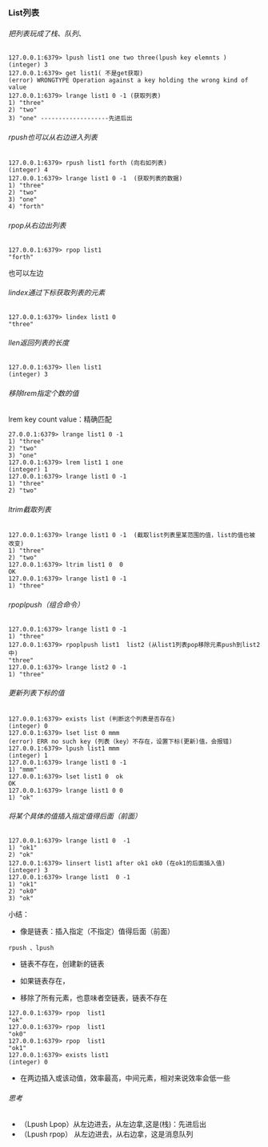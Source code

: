 ### List列表

###### 把列表玩成了栈、队列、

```
127.0.0.1:6379> lpush list1 one two three(lpush key elemnts )
(integer) 3
127.0.0.1:6379> get list1( 不是get获取)
(error) WRONGTYPE Operation against a key holding the wrong kind of value
127.0.0.1:6379> lrange list1 0 -1 (获取列表)
1) "three"
2) "two"
3) "one" -------------------先进后出
```

###### rpush也可以从右边进入列表

```
127.0.0.1:6379> rpush list1 forth (向右如列表)
(integer) 4
127.0.0.1:6379> lrange list1 0 -1  (获取列表的数据)
1) "three"
2) "two"
3) "one"
4) "forth"

```

###### rpop从右边出列表

```
127.0.0.1:6379> rpop list1
"forth"
```

也可以左边

###### lindex通过下标获取列表的元素

```
127.0.0.1:6379> lindex list1 0
"three"
```

###### llen返回列表的长度

```
127.0.0.1:6379> llen list1
(integer) 3
```

###### 移除lrem指定个数的值

 lrem  key  count  value：精确匹配

```
27.0.0.1:6379> lrange list1 0 -1
1) "three"
2) "two"
3) "one"
127.0.0.1:6379> lrem list1 1 one 
(integer) 1
127.0.0.1:6379> lrange list1 0 -1
1) "three"
2) "two"
```

###### ltrim截取列表

```
127.0.0.1:6379> lrange list1 0 -1  (截取list列表里某范围的值，list的值也被改变)
1) "three"
2) "two"
127.0.0.1:6379> ltrim list1 0  0
OK
127.0.0.1:6379> lrange list1 0 -1
1) "three"

```

###### rpoplpush（组合命令）

```
127.0.0.1:6379> lrange list1 0 -1
1) "three"
127.0.0.1:6379> rpoplpush list1  list2 (从list1列表pop移除元素push到list2中)
"three"
127.0.0.1:6379> lrange list2 0 -1
1) "three"
```

###### 更新列表下标的值

```
127.0.0.1:6379> exists list (判断这个列表是否存在)
(integer) 0
127.0.0.1:6379> lset list 0 mmm
(error) ERR no such key (列表（key）不存在，设置下标(更新)值，会报错)
127.0.0.1:6379> lpush list1 mmm
(integer) 1
127.0.0.1:6379> lrange list1 0 -1
1) "mmm"
127.0.0.1:6379> lset list1 0  ok
OK
127.0.0.1:6379> lrange list1 0 0
1) "ok"
```

###### 将某个具体的值插入指定值得后面（前面）

```
127.0.0.1:6379> lrange list1 0  -1
1) "ok1"
2) "ok"
127.0.0.1:6379> linsert list1 after ok1 ok0 (在ok1的后面插入值)
(integer) 3
127.0.0.1:6379> lrange list1  0 -1 
1) "ok1"
2) "ok0"
3) "ok"
```

小结：

- 像是链表：插入指定（不指定）值得后面（前面）

```
rpush 、lpush
```

- 链表不存在，创建新的链表

- 如果链表存在，
- 移除了所有元素，也意味者空链表，链表不存在

```
127.0.0.1:6379> rpop  list1
"ok"
127.0.0.1:6379> rpop  list1
"ok0"
127.0.0.1:6379> rpop  list1
"ok1"
127.0.0.1:6379> exists list1
(integer) 0

```

- 在两边插入或该动值，效率最高，中间元素，相对来说效率会低一些

###### 思考

- （Lpush   Lpop）从左边进去，从左边拿,这是(栈)：先进后出
- （Lpush  rpop） 从左边进去，从右边拿，这是消息队列